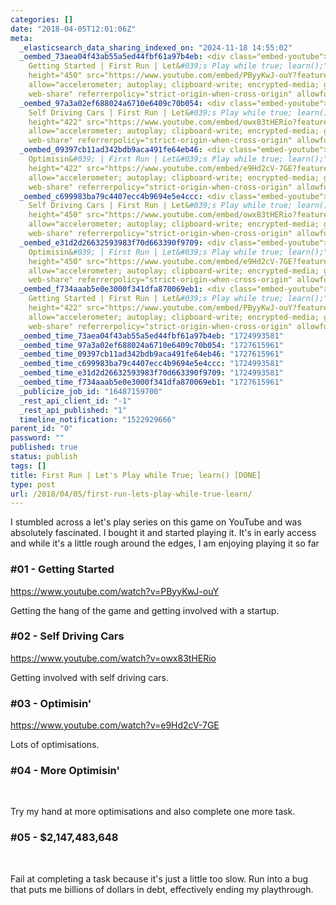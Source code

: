 ```yaml
---
categories: []
date: "2018-04-05T12:01:06Z"
meta:
  _elasticsearch_data_sharing_indexed_on: "2024-11-18 14:55:02"
  _oembed_73aea04f43ab55a5ed44fbf61a97b4eb: <div class="embed-youtube"><iframe title="Ep01
    Getting Started | First Run | Let&#039;s Play while true; learn();" width="800"
    height="450" src="https://www.youtube.com/embed/PByyKwJ-ouY?feature=oembed" frameborder="0"
    allow="accelerometer; autoplay; clipboard-write; encrypted-media; gyroscope; picture-in-picture;
    web-share" referrerpolicy="strict-origin-when-cross-origin" allowfullscreen></iframe></div>
  _oembed_97a3a02ef688024a6710e6409c70b054: <div class="embed-youtube"><iframe title="Ep02
    Self Driving Cars | First Run | Let&#039;s Play while true; learn();" width="750"
    height="422" src="https://www.youtube.com/embed/owx83tHERio?feature=oembed" frameborder="0"
    allow="accelerometer; autoplay; clipboard-write; encrypted-media; gyroscope; picture-in-picture;
    web-share" referrerpolicy="strict-origin-when-cross-origin" allowfullscreen></iframe></div>
  _oembed_09397cb11ad342bdb9aca491fe64eb46: <div class="embed-youtube"><iframe title="Ep03
    Optimisin&#039; | First Run | Let&#039;s Play while true; learn();" width="750"
    height="422" src="https://www.youtube.com/embed/e9Hd2cV-7GE?feature=oembed" frameborder="0"
    allow="accelerometer; autoplay; clipboard-write; encrypted-media; gyroscope; picture-in-picture;
    web-share" referrerpolicy="strict-origin-when-cross-origin" allowfullscreen></iframe></div>
  _oembed_c699983ba79c4407ecc4b9694e5e4ccc: <div class="embed-youtube"><iframe title="Ep02
    Self Driving Cars | First Run | Let&#039;s Play while true; learn();" width="800"
    height="450" src="https://www.youtube.com/embed/owx83tHERio?feature=oembed" frameborder="0"
    allow="accelerometer; autoplay; clipboard-write; encrypted-media; gyroscope; picture-in-picture;
    web-share" referrerpolicy="strict-origin-when-cross-origin" allowfullscreen></iframe></div>
  _oembed_e31d2d26632593983f70d663390f9709: <div class="embed-youtube"><iframe title="Ep03
    Optimisin&#039; | First Run | Let&#039;s Play while true; learn();" width="800"
    height="450" src="https://www.youtube.com/embed/e9Hd2cV-7GE?feature=oembed" frameborder="0"
    allow="accelerometer; autoplay; clipboard-write; encrypted-media; gyroscope; picture-in-picture;
    web-share" referrerpolicy="strict-origin-when-cross-origin" allowfullscreen></iframe></div>
  _oembed_f734aaab5e0e3000f341dfa870069eb1: <div class="embed-youtube"><iframe title="Ep01
    Getting Started | First Run | Let&#039;s Play while true; learn();" width="750"
    height="422" src="https://www.youtube.com/embed/PByyKwJ-ouY?feature=oembed" frameborder="0"
    allow="accelerometer; autoplay; clipboard-write; encrypted-media; gyroscope; picture-in-picture;
    web-share" referrerpolicy="strict-origin-when-cross-origin" allowfullscreen></iframe></div>
  _oembed_time_73aea04f43ab55a5ed44fbf61a97b4eb: "1724993581"
  _oembed_time_97a3a02ef688024a6710e6409c70b054: "1727615961"
  _oembed_time_09397cb11ad342bdb9aca491fe64eb46: "1727615961"
  _oembed_time_c699983ba79c4407ecc4b9694e5e4ccc: "1724993581"
  _oembed_time_e31d2d26632593983f70d663390f9709: "1724993581"
  _oembed_time_f734aaab5e0e3000f341dfa870069eb1: "1727615961"
  _publicize_job_id: "16487159700"
  _rest_api_client_id: "-1"
  _rest_api_published: "1"
  timeline_notification: "1522929666"
parent_id: "0"
password: ""
published: true
status: publish
tags: []
title: First Run | Let's Play while True; learn() [DONE]
type: post
url: /2018/04/05/first-run-lets-play-while-true-learn/
---
```


I stumbled across a let\'s play series on this game on YouTube and was
absolutely fascinated. I bought it and started playing it. It\'s in early access
and while it\'s a little rough around the edges, I am enjoying playing it so far

### #01 - Getting Started

https://www.youtube.com/watch?v=PByyKwJ-ouY

Getting the hang of the game and getting involved with a startup.

### #02 - Self Driving Cars

https://www.youtube.com/watch?v=owx83tHERio

Getting involved with self driving cars.

### #03 - Optimisin\'

https://www.youtube.com/watch?v=e9Hd2cV-7GE

Lots of optimisations.

### #04 - More Optimisin\'

 

Try my hand at more optimisations and also complete one more task.

### #05 - \$2,147,483,648

 

Fail at completing a task because it\'s just a little too slow. Run into a bug
that puts me billions of dollars in debt, effectively ending my playthrough.
